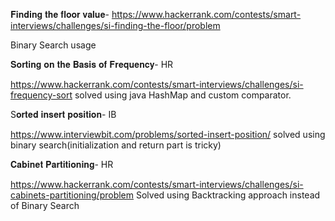 𝐅𝐢𝐧𝐝𝐢𝐧𝐠 𝐭𝐡𝐞 𝐟𝐥𝐨𝐨𝐫 𝐯𝐚𝐥𝐮𝐞-
https://www.hackerrank.com/contests/smart-interviews/challenges/si-finding-the-floor/problem

Binary Search usage


𝐒𝐨𝐫𝐭𝐢𝐧𝐠 𝐨𝐧 𝐭𝐡𝐞 𝐁𝐚𝐬𝐢𝐬 𝐨𝐟 𝐅𝐫𝐞𝐪𝐮𝐞𝐧𝐜𝐲- HR

https://www.hackerrank.com/contests/smart-interviews/challenges/si-frequency-sort
solved using java HashMap and custom comparator.

S𝐨𝐫𝐭𝐞𝐝 𝐢𝐧𝐬𝐞𝐫𝐭 𝐩𝐨𝐬𝐢𝐭𝐢𝐨𝐧- IB

https://www.interviewbit.com/problems/sorted-insert-position/
solved using binary search(initialization and return part is tricky)


𝐂𝐚𝐛𝐢𝐧𝐞𝐭 𝐏𝐚𝐫𝐭𝐢𝐭𝐢𝐨𝐧𝐢𝐧𝐠- HR

https://www.hackerrank.com/contests/smart-interviews/challenges/si-cabinets-partitioning/problem
Solved using Backtracking approach instead of Binary Search
